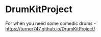 # DrumKitProject

For when you need some comedic drums - https://turner747.github.io/DrumKitProject/ 
